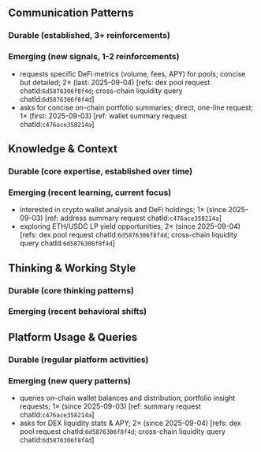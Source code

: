 ## Communication Patterns
### Durable (established, 3+ reinforcements)

### Emerging (new signals, 1-2 reinforcements)
- requests specific DeFi metrics (volume, fees, APY) for pools; concise but detailed; 2× (last: 2025-09-04) [refs: dex pool request chatId:`6d5876306f8f4d`; cross-chain liquidity query chatId:`6d5876306f8f4d`]
- asks for concise on-chain portfolio summaries; direct, one-line request; 1× (first: 2025-09-03) [ref: wallet summary request chatId:`c476ace358214a`]

## Knowledge & Context
### Durable (core expertise, established over time)

### Emerging (recent learning, current focus)
- interested in crypto wallet analysis and DeFi holdings; 1× (since 2025-09-03) [ref: address summary request chatId:`c476ace358214a`]
- exploring ETH/USDC LP yield opportunities; 2× (since 2025-09-04) [refs: dex pool request chatId:`6d5876306f8f4d`; cross-chain liquidity query chatId:`6d5876306f8f4d`]

## Thinking & Working Style
### Durable (core thinking patterns)

### Emerging (recent behavioral shifts)

## Platform Usage & Queries
### Durable (regular platform activities)

### Emerging (new query patterns)
- queries on-chain wallet balances and distribution; portfolio insight requests; 1× (since 2025-09-03) [ref: summary request chatId:`c476ace358214a`]
- asks for DEX liquidity stats & APY; 2× (since 2025-09-04) [refs: dex pool request chatId:`6d5876306f8f4d`; cross-chain liquidity query chatId:`6d5876306f8f4d`]